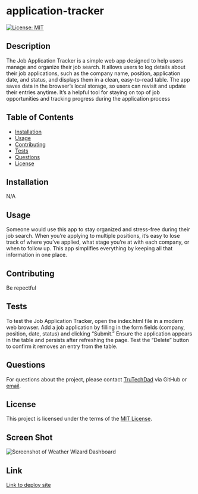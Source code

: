 # application-tracker

[![License: MIT](https://img.shields.io/badge/license-MIT-blue)](https://opensource.org/licenses/MIT)

## Description

The Job Application Tracker is a simple web app designed to help users manage and organize their job search. It allows users to log details about their job applications, such as the company name, position, application date, and status, and displays them in a clean, easy-to-read table. The app saves data in the browser’s local storage, so users can revisit and update their entries anytime. It’s a helpful tool for staying on top of job opportunities and tracking progress during the application process

## Table of Contents

- [Installation](#installation)
- [Usage](#usage)
- [Contributing](#contributing)
- [Tests](#tests)
- [Questions](#questions)
- [License](#license)

## Installation

N/A

## Usage

Someone would use this app to stay organized and stress-free during their job search. When you’re applying to multiple positions, it’s easy to lose track of where you’ve applied, what stage you’re at with each company, or when to follow up. This app simplifies everything by keeping all that information in one place.

## Contributing

Be repectful

## Tests

To test the Job Application Tracker, open the index.html file in a modern web browser. Add a job application by filling in the form fields (company, position, date, status) and clicking “Submit.” Ensure the application appears in the table and persists after refreshing the page. Test the “Delete” button to confirm it removes an entry from the table.

## Questions

For questions about the project, please contact [TruTechDad](https://github.com/TruTechDad) via GitHub or [email](mailto:TruTechDad@gmail.com).

## License

This project is licensed under the terms of the [MIT License](https://opensource.org/licenses/MIT).

## Screen Shot

![Screenshot of Weather Wizard Dashboard](./Screenshot%202024-12-08%20at%207.25.02 PM.png)

## Link

[Link to deploy site](https://trutechdad.github.io/application-tracker/)
